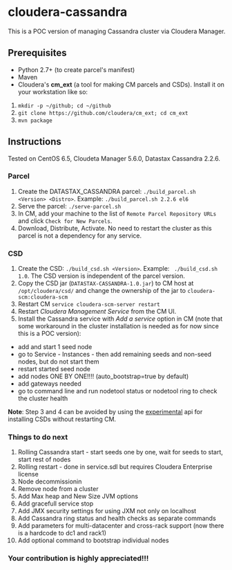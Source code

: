 # cloudera-cassandra

This is a POC version of managing Cassandra cluster via Cloudera Manager. 

## Prerequisites

* Python 2.7+ (to create parcel's manifest)
* Maven
* Cloudera's **cm_ext** (a tool for making CM parcels and CSDs). Install it on your workstation like so:

1. `mkdir -p ~/github; cd ~/github`
2. `git clone https://github.com/cloudera/cm_ext; cd cm_ext`
3. `mvn package`

## Instructions

Tested on CentOS 6.5, Cloudeta Manager 5.6.0, Datastax Cassandra 2.2.6.

### Parcel
1. Create the DATASTAX\_CASSANDRA parcel: `./build_parcel.sh <Version> <Distro>`. Example: `./build_parcel.sh 2.2.6 el6`
2. Serve the parcel: `./serve-parcel.sh`
3. In CM, add your machine to the list of `Remote Parcel Repository URLs` and click `Check for New Parcels`.
4. Download, Distribute, Activate. No need to restart the cluster as this parcel is not a dependency for any service.

### CSD
1. Create the CSD: `./build_csd.sh <Version>`. Example: ` ./build_csd.sh 1.0`. The CSD version is independent of the 
parcel version.
2. Copy the CSD jar (`DATASTAX-CASSANDRA-1.0.jar`) to CM host at `/opt/cloudera/csd/` and change the ownership of the jar to `﻿cloudera-scm:cloudera-scm`
3. Restart CM `service cloudera-scm-server restart`
4. Restart _Cloudera Management Service_ from the CM UI.
5. Install the Cassandra service with _Add a service_ option in CM (note that some workaround in the cluster installation is needed as for now since this is a POC version):
  * add and start 1 seed node
  * go to Service - Instances - then add remaining seeds and non-seed nodes, but do not start them
  * restart started seed node
  * add nodes ONE BY ONE!!!! (auto_bootstrap=true by default)
  * add gateways needed
  * go to command line and run nodetool status or nodetool ring to check the cluster health

**Note**: Step 3 and 4 can be avoided by using the 
[experimental](https://github.com/cloudera/cm_ext/wiki/CSD-Developer-Tricks-and-Tools#partial-installation-development-mode-only) api for installing CSDs without restarting CM.

### Things to do next

1. Rolling Cassandra start - start seeds one by one, wait for seeds to start, start rest of nodes
2. Rolling restart - done in service.sdl but requires Cloudera Enterprise license
3. Node decommissionin
4. Remove node from a cluster
5. Add Max heap and New Size JVM options
6. Add gracefull service stop
7. Add JMX security settings for using JXM not only on localhost
8. Add Cassandra ring status and health checks as separate commands
9. Add parameters for multi-datacenter and cross-rack support (now there is a hardcode to dc1 and rack1)
10. Add optional command to bootstrap individual nodes
 
### Your contribution is highly appreciated!!!
